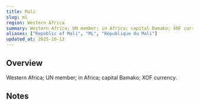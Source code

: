 ```yaml
---
title: Mali
slug: ml
region: Western Africa
summary: Western Africa; UN member; in Africa; capital Bamako; XOF currency.
aliases: ["Republic of Mali", "ML", "République du Mali"]
updated_at: 2025-10-13
---
```


## Overview

Western Africa; UN member; in Africa; capital Bamako; XOF currency.

## Notes

<!-- Add your first note below -->
